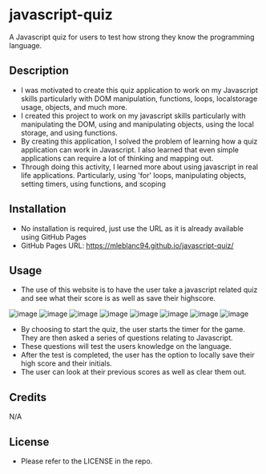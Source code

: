 # javascript-quiz
A Javascript quiz for users to test how strong they know the programming language.

## Description

- I was motivated to create this quiz application to work on my Javascript skills particularly with DOM manipulation, functions, loops, localstorage usage, objects, and much more.
- I created this project to work on my javascript skills particularly with manipulating the DOM, using and manipulating objects, using the local storage, and using functions.
- By creating this application, I solved the problem of learning how a quiz application can work in Javascript. I also learned that even simple applications can require a lot of thinking and mapping out.
- Through doing this activity, I learned more about using javascript in real life applications. Particularly, using 'for' loops, manipulating objects, setting timers, using functions, and scoping


## Installation

- No installation is required, just use the URL as it is already available using GitHub Pages
- GitHub Pages URL: https://mleblanc94.github.io/javascript-quiz/


## Usage

- The use of this website is to have the user take a javascript related quiz and see what their score is as well as save their highscore.

![image](https://github.com/mleblanc94/javascript-quiz/assets/60248680/dabf6b2a-fdb9-40bb-9738-ddc22e229284)
![image](https://github.com/mleblanc94/javascript-quiz/assets/60248680/90227d58-d622-4508-8255-6a0dfdbc47db)
![image](https://github.com/mleblanc94/javascript-quiz/assets/60248680/3ccaa5d1-3736-4729-8ea8-e0f89f1a1e13)
![image](https://github.com/mleblanc94/javascript-quiz/assets/60248680/fa607163-a238-401d-b303-736543a542af)
![image](https://github.com/mleblanc94/javascript-quiz/assets/60248680/0d5fe3da-5f94-4274-94d3-01d33a84ded9)
![image](https://github.com/mleblanc94/javascript-quiz/assets/60248680/8693e362-adbe-4f01-b600-23724ce87ed9)
![image](https://github.com/mleblanc94/javascript-quiz/assets/60248680/746f100b-7aff-4a86-a339-bdf303508ea9)
![image](https://github.com/mleblanc94/javascript-quiz/assets/60248680/7afde82c-df72-4142-bd50-7726cd16eb98)

- By choosing to start the quiz, the user starts the timer for the game. They are then asked a series of questions relating to Javascript.
- These questions will test the users knowledge on the language.
- After the test is completed, the user has the option to locally save their high score and their initials.
- The user can look at their previous scores as well as clear them out.


## Credits

N/A

## License

- Please refer to the LICENSE in the repo.
